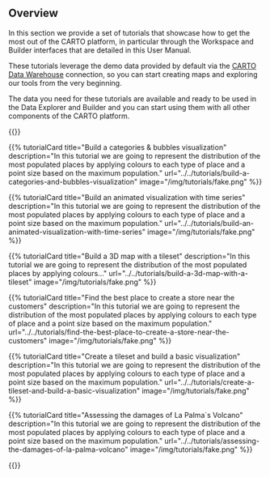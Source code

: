 ## Overview

In this section we provide a set of tutorials that showcase how to get the most out of the CARTO platform, in particular through the Workspace and Builder interfaces that are detailed in this User Manual.

These tutorials leverage the demo data provided by default via the [CARTO Data Warehouse](../../connections/carto-data-warehouse) connection, so you can start creating maps and exploring our tools from the very beginning. 

The data you need for these tutorials are available and ready to be used in the Data Explorer and Builder and you can start using them with all other components of the CARTO platform.

<!-- - [Build a categories & bubbles visualization](../../tutorials/build-a-categories-and-bubbles-visualization)

- [Build an animated visualization with time series](../../tutorials/build-an-animated-visualization-with-time-series)

- [Build a 3D map with a tileset](../../tutorials/build-a-3d-map-with-a-tileset)

- [Find the best place to create a store near the customers](../../tutorials/find-the-best-place-to-create-a-store-near-the-customers)

- [Create a tileset and build a basic visualization](../../tutorials/create-a-tileset-and-build-a-basic-visualization)

- [Assessing the damages of La Palma´s Volcano](../../tutorials/assessing-the-damages-of-la-palma-volcano) -->

{{<grid>}}

{{% tutorialCard title="Build a categories & bubbles visualization" description="In this tutorial we are going to represent the distribution of the most populated places by applying colours to each type of place and a point size based on the maximum population." url="../../tutorials/build-a-categories-and-bubbles-visualization" image="/img/tutorials/fake.png" %}}

{{% tutorialCard title="Build an animated visualization with time series" description="In this tutorial we are going to represent the distribution of the most populated places by applying colours to each type of place and a point size based on the maximum population." url="../../tutorials/build-an-animated-visualization-with-time-series" image="/img/tutorials/fake.png" %}}

{{% tutorialCard title="Build a 3D map with a tileset" description="In this tutorial we are going to represent the distribution of the most populated places by applying colours..." url="../../tutorials/build-a-3d-map-with-a-tileset" image="/img/tutorials/fake.png" %}}

{{% tutorialCard title="Find the best place to create a store near the customers" description="In this tutorial we are going to represent the distribution of the most populated places by applying colours to each type of place and a point size based on the maximum population." url="../../tutorials/find-the-best-place-to-create-a-store-near-the-customers" image="/img/tutorials/fake.png" %}}

{{% tutorialCard title="Create a tileset and build a basic visualization" description="In this tutorial we are going to represent the distribution of the most populated places by applying colours to each type of place and a point size based on the maximum population." url="../../tutorials/create-a-tileset-and-build-a-basic-visualization" image="/img/tutorials/fake.png" %}}

{{% tutorialCard title="Assessing the damages of La Palma´s Volcano" description="In this tutorial we are going to represent the distribution of the most populated places by applying colours to each type of place and a point size based on the maximum population." url="../../tutorials/assessing-the-damages-of-la-palma-volcano" image="/img/tutorials/fake.png" %}}

{{</grid>}}
